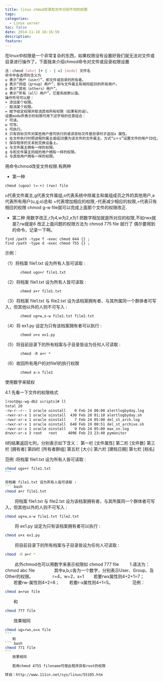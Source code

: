 ```yaml
---
title: linux chmod目录和文件分别不同的权限
tags:
categories:
  - Linux server
toc: false
date: 2014-11-18 16:16:59
description: 
feature:
---
```


在linux中权限是一个非常复杂的东西，如果权限没有设置好我们就无法对文件或目录进行操作了，下面我来介绍chmod命令对文件或目录权限设置
``` bash
法：chmod [who] [+ | - | =] [mode] 文件名
命令中各选项的含义为
u 表示“用户（user）”，即文件或目录的所有者。
g 表示“同组（group）用户”，即与文件属主有相同组ID的所有用户。
o 表示“其他（others）用户”。
a 表示“所有（all）用户”。它是系统默认值。
操作符号可以是：
+ 添加某个权限。
- 取消某个权限。
= 赋予给定权限并取消其他所有权限（如果有的话）。
设置mode所表示的权限可用下述字母的任意组合：
r 可读。
w 可写。
x 可执行。
X 只有目标文件对某些用户是可执行的或该目标文件是目录时才追加x 属性。
s 在文件执行时把进程的属主或组ID置为该文件的文件属主。方式“u＋s”设置文件的用户ID位，“g＋s”设置组ID位。
t 保存程序的文本到交换设备上。
u 与文件属主拥有一样的权限。
g 与和文件属主同组的用户拥有一样的权限。
o 与其他用户拥有一样的权限。
```
<!-- more -->
用命令chmod改变文件权限.有两种
* 第一种
```
chmod (ugoa) (=-+) (rwx) file
```
u代表文件属主,g代表文件属组,o代表系统中除属主和属组成员之外的其他用户,a代表所有用户(u,g,o)总和
+代表增加相应的权限,-代表减少相应的权限,=代表只有相应的权限
chmod g-w file就可以完成上面那个文件的权限改正.
* 第二种
用数字改正,r为4,w为2,x为1
把数字相加就是所对应的权限,不如rwx就是7,rw就是6
改正上面问题的权限方法为
chmod 775 file 就行了
偶尔要用到的命令，记录一下啊。
```
find /path -type f -exec chmod 644 {} ; 
find /path -type d -exec chmod 755 {} ;
```
示例：

（1）将档案 file1.txt 设为所有人皆可读取 :
```
       chmod ugo+r file1.txt 
```
（2）将档案 file1.txt 设为所有人皆可读取 :
```
       chmod a+r file1.txt  
```
（3）将档案 file1.txt 与 file2.txt 设为该档案拥有者，与其所属同一个群体者可写入，但其他以外的人则不可写入 :
``` 
       chmod ug+w,o-w file1.txt file2.txt 
```
（4）将 ex1.py 设定为只有该档案拥有者可以执行 :
```
       chmod u+x ex1.py 
```
（5）将目前目录下的所有档案与子目录皆设为任何人可读取 :
```
       chmod -R a+r * 
```
（6）收回所有用户的对file1的执行权限
```
       chmod a-x file1
``` 
使用数字来赋权
 
4.1 先看一下文件的权限格式
``` bash
[root@qs-wg-db2 scripts]# ll
total 20
-rw-r--r-- 1 oracle oinstall    0 Feb 24 00:00 alertlogbyday.log
-rwxr-xr-x 1 oracle oinstall  430 Feb 20 01:10 alertlogbyday.sh
-rwxr-xr-x 1 oracle oinstall    7 Feb 24 05:00 del_st_arch.log
-rwxr-xr-x 1 oracle oinstall  648 Feb 19 00:51 del_st_archive.sh
-rwxr-xr-x 1 oracle oinstall    9 Feb 24 05:00 max_sn.log
drwxr-xr-x 3 root   root     4096 Feb 23 23:40 pymonitor
```
ll的结果返回七列，分别表示如下含义：
第一栏  [文件属性]
第二栏  [文件数]
第三栏  [拥有者]
第四栏  [所有者群组]
第五栏  [大小]
第六栏  [建档日期]
第七栏  [档名]

范例 :将档案 file1.txt 设为所有人皆可读取 :
``` bash　
chmod ugo+r file1.txt
```　　
　　
将档案 file1.txt 设为所有人皆可读取 : 
``` bash
chmod a+r file1.txt
```
　　
将档案 file1.txt 与 file2.txt 设为该档案拥有者，与其所属同一个群体者可写入，但其他以外的人则不可写入 : 
``` bash　
chmod ug+w,o-w file1.txt file2.txt
```
　　
将 ex1.py 设定为只有该档案拥有者可以执行 : 
``` bash
chmod u+x ex1.py
```
　　
将目前目录下的所有档案与子目录皆设为任何人可读取 : 
``` bash
chmod -R a+r *
```
　　
此外chmod也可以用数字来表示权限如 chmod 777 file 
　　
1.语法为：chmod abc file
　　
　　其中a,b,c各为一个数字，分别表示User、Group、及Other的权限。
　　
　　r=4，w=2，x=1
　　若要rwx属性则4+2+1=7；
　　若要rw-属性则4+2=6；
　　若要r-x属性则4+1=5。
　　
　　范例：
``` bash
chmod a=rwx file
```
　　和
``` bash　　
chmod 777 file
```
　　效果相同
　　
``` bash
chmod ug=rwx,o=x file
```　　
　　和
``` bash　　
chmod 771 file
```　
　　效果相同
　　
　　若用chmod 4755 filename可使此程序具有root的权限

转自：http://www.111cn.net/sys/linux/55105.htm

